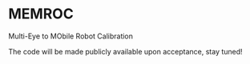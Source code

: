 # MEMROC
Multi-Eye to MObile Robot Calibration

The code will be made publicly available upon acceptance, stay tuned!
